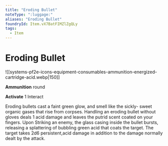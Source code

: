 ```yaml
---
title: "Eroding Bullet"
noteType: ":luggage:"
aliases: "Eroding Bullet"
foundryId: Item.vX7BatFIMZlZgQLy
tags:
  - Item
---
```


# Eroding Bullet
![[systems-pf2e-icons-equipment-consumables-ammunition-energized-cartridge-acid.webp|150]]

**Ammunition** round

**Activate** 1 Interact

Eroding bullets cast a faint green glow, and smell like the sickly- sweet organic gases that rise from corpses. Handling an eroding bullet without gloves deals 1 acid damage and leaves the putrid scent coated on your fingers. Upon Striking an enemy, the glass casing inside the bullet bursts, releasing a splattering of bubbling green acid that coats the target. The target takes 2d6 persistent,acid damage in addition to the damage normally dealt by the attack.
